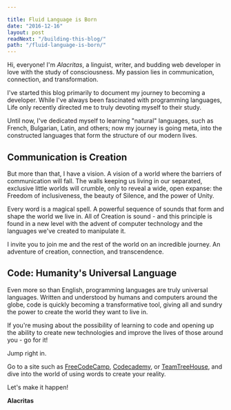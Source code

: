 ```yaml
---

title: Fluid Language is Born
date: "2016-12-16"
layout: post
readNext: "/building-this-blog/"
path: "/fluid-language-is-born/"
---
```


Hi, everyone! I'm *Alacritas*, a linguist, writer, and budding web developer in love with the study of consciousness. My passion lies in communication, connection, and transformation.

I've started this blog primarily to document my journey to becoming a developer. While I've always been fascinated with programming languages, Life only recently directed me to truly devoting myself to their study. 

Until now, I've dedicated myself to learning "natural" languages, such as French, Bulgarian, Latin, and others; now my journey is going meta, into the constructed languages that form the structure of our modern lives.

## Communication is Creation

But more than that, I have a vision. A vision of a world where the barriers of communication will fall. The walls keeping us living in our separated, exclusive little worlds will crumble, only to reveal a wide, open expanse: the Freedom of inclusiveness, the beauty of Silence, and the power of Unity.

Every word is a magical spell. A powerful sequence of sounds that form and shape the world we live in. All of Creation is sound - and this principle is found in a new level with the advent of computer technology and the languages we've created to manipulate it.

I invite you to join me and the rest of the world on an incredible journey. An adventure of creation, connection, and transcendence. 

## Code: Humanity's Universal Language

Even more so than English, programming languages are truly universal languages. Written and understood by humans and computers around the globe, code is quickly becoming a transformative tool, giving all and sundry the power to create the world they want to live in.

If you're musing about the possibility of learning to code and opening up the ability to create new technologies and improve the lives of those around you - go for it!

Jump right in.

Go to a site such as [FreeCodeCamp](https://freecodecamp.com), [Codecademy](https://codecademy.com), or [TeamTreeHouse](https://teamtreehouse.com), and dive into the world of using words to create your reality.

Let's make it happen!

**Alacritas**
